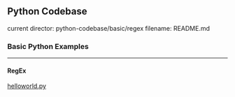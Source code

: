 ## Python Codebase

current director: python-codebase/basic/regex
filename: README.md

### Basic Python Examples
----
#### RegEx

[helloworld.py](helloworld.py)
